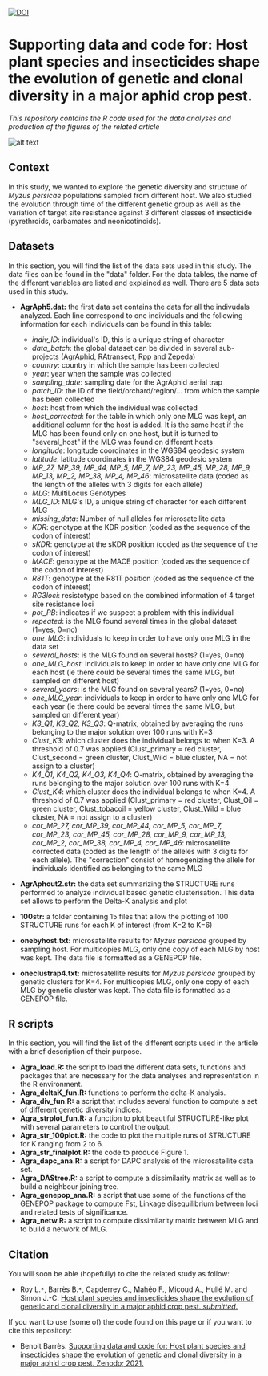 [![DOI](https://zenodo.org/badge/41293576.svg)](https://zenodo.org/badge/latestdoi/41293576)
# Supporting data and code for: Host plant species and insecticides shape the evolution of genetic and clonal diversity in a major aphid crop pest.
*This repository contains the R code used for the data analyses and production of the figures of the related article*

![alt text](https://am3pap005files.storage.live.com/y4mYreq84FFO7c5QbHRcPq_gwGer7NpFG6AP_IzV6Kpuj8z8JbcXNM9oVmCSUctcKa5FBnkGf1ynAGrDfFyJ3edz0V32Hzq1CtjWM3W2aQLIIE22rLzrmcupjoDUHIpnpmQzGIPPVdGiGmQ_02sx5gEkEaWWDuYETn7CgStK8A82doj8SPspdcFp-P9AJIrYa_x?width=1584&height=588&cropmode=none)


## Context
In this study, we wanted to explore the genetic diversity and structure of *Myzus persicae* populations sampled from different host. We also studied the evolution through time of the different genetic group as well as the variation of target site resistance against 3 different classes of insecticide (pyrethroids, carbamates and neonicotinoids). 


## Datasets
In this section, you will find the list of the data sets used in this study. The data files can be found in the "data" folder. For the data tables, the name of the different variables are listed and explained as well. There are 5 data sets used in this study.  

+ **AgrAph5.dat:** the first data set contains the data for all the indivudals analyzed. Each line correspond to one individuals and the following information for each individuals can be found in this table: 
  + *indiv_ID*: individual's ID, this is a unique string of character
  + *data_batch*: the global dataset can be divided in several sub-projects (AgrAphid, RAtransect, Rpp and Zepeda)
  + *country*: country in which the sample has been collected
  + *year*: year when the sample was collected
  + *sampling_date*: sampling date for the AgrAphid aerial trap
  + *patch_ID*: the ID of the field/orchard/region/… from which the sample has been collected
  + *host*: host from which the individual was collected
  + *host_corrected*: for the table in which only one MLG was kept, an additional column for the host is added. It is the same host if the MLG has been
found only on one host, but it is turned to "several_host" if the MLG was found on different hosts
  + *longitude*: longitude coordinates in the WGS84 geodesic system
  + *latitude*: latitude coordinates in the WGS84 geodesic system
  + *MP_27,	MP_39,	MP_44,	MP_5,	MP_7,	MP_23,	MP_45,	MP_28,	MP_9,	MP_13,	MP_2,	MP_38,	MP_4,	MP_46*: microsatellite data (coded as the length of the alleles with 3 digits for each allele)
  + *MLG*: MultiLocus Genotypes
  + *MLG_ID*: MLG's ID, a unique string of character for each different MLG
  + *missing_data*: Number of null alleles for microsatellite data
  + *KDR*: genotype at the KDR position (coded as the sequence of the codon of interest)
  + *sKDR*: genotype at the sKDR position (coded as the sequence of the codon of interest)
  + *MACE*: genotype at the MACE position (coded as the sequence of the codon of interest)
  + *R81T*: genotype at the R81T position (coded as the sequence of the codon of interest)
  + *RG3loci*: resistotype based on the combined information of 4 target site resistance loci
  + *pot_PB*: indicates if we suspect a problem with this individual
  + *repeated*: is the MLG found several times in the global dataset (1=yes, 0=no)
  + *one_MLG*: individuals to keep in order to have only one MLG in the data set
  + *several_hosts*: is the MLG found on several hosts? (1=yes, 0=no)
  + *one_MLG_host*: individuals to keep in order to have only one MLG for each host (ie there could be several times the same MLG, but sampled on different host)
  + *several_years*: is the MLG found on several years? (1=yes, 0=no)
  + *one_MLG_year*: individuals to keep in order to have only one MLG for each year (ie there could be several times the same MLG, but sampled on different year)
  + *K3_Q1,	K3_Q2,	K3_Q3*: Q-matrix, obtained by averaging the runs belonging to the major solution over 100 runs with K=3
  + *Clust_K3*: which cluster does the individual belongs to when K=3. A threshold of 0.7 was applied (Clust_primary = red cluster, Clust_second = green cluster, Clust_Wild = blue cluster, NA = not assign to a cluster)
  + *K4_Q1,	K4_Q2,	K4_Q3,	K4_Q4*: Q-matrix, obtained by averaging the runs belonging to the major solution over 100 runs with K=4
  + *Clust_K4*: which cluster does the individual belongs to when K=4. A threshold of 0.7 was applied (Clust_primary = red cluster, Clust_Oil = green cluster, Clust_tobacoil = yellow cluster, Clust_Wild = blue cluster, NA = not assign to a cluster)
  + *cor_MP_27,	cor_MP_39,	cor_MP_44,	cor_MP_5,	cor_MP_7,	cor_MP_23,	cor_MP_45,	cor_MP_28,	cor_MP_9,	cor_MP_13,	cor_MP_2,	cor_MP_38,	cor_MP_4,	cor_MP_46*: microsatellite corrected data (coded as the length of the alleles with 3 digits for each allele). The "correction" consist of homogenizing the allele for individuals identified as belonging to the same MLG 

+ **AgrAphout2.str:** the data set summarizing the STRUCTURE runs performed to analyze individual based genetic clusterisation. This data set allows to perform the Delta-K analysis and plot

+ **100str:** a folder containing 15 files that allow the plotting of 100 STRUCTURE runs for each K of interest (from K=2 to K=6)

+ **onebyhost.txt:** microsatellite results for *Myzus persicae* grouped by sampling host. For multicopies MLG, only one copy of each MLG by host was kept. The data file is formatted as a GENEPOP file. 

+ **oneclustrap4.txt:** microsatellite results for *Myzus persicae* grouped by genetic clusters for K=4. For multicopies MLG, only one copy of each MLG by genetic cluster was kept. The data file is formatted as a GENEPOP file.  


## R scripts
In this section, you will find the list of the different scripts used in the article with a brief description of their purpose.

+ **Agra_load.R:** the script to load the different data sets, functions and packages that are necessary for the data analyses and representation in the R environment. 
+ **Agra_deltaK_fun.R:** functions to perform the delta-K analysis. 
+ **Agra_div_fun.R:** a script that includes several function to compute a set of different genetic diversity indices. 
+ **Agra_strplot_fun.R:** a function to plot beautiful STRUCTURE-like plot with several parameters to control the output. 
+ **Agra_str_100plot.R:** the code to plot the multiple runs of STRUCTURE for K ranging from 2 to 6. 
+ **Agra_str_finalplot.R:** the code to produce Figure 1. 
+ **Agra_dapc_ana.R:** a script for DAPC analysis of the microsatellite data set. 
+ **Agra_DAStree.R:** a script to compute a dissimilarity matrix as well as to build a neighbour joining tree. 
+ **Agra_genepop_ana.R:** a script that use some of the functions of the GENEPOP package to compute Fst, Linkage disequilibrium between loci and related tests of significance. 
+ **Agra_netw.R:** a script to compute dissimilarity matrix between MLG and to build a network of MLG. 


## Citation
You will soon be able (hopefully) to cite the related study as follow: 
+ Roy L.`*`, Barrès B.`*`, Capderrey C., Mahéo F., Micoud A., Hullé M. and Simon J.-C.
[Host plant species and insecticides shape the evolution of genetic and clonal diversity in a major aphid crop pest. *submitted*.]()

If you want to use (some of) the code found on this page or if you want to cite this repository:
+ Benoit Barrès. [Supporting data and code for: Host plant species and insecticides shape the evolution of genetic and clonal diversity in a major aphid crop pest. Zenodo; 2021.](https://zenodo.org/badge/latestdoi/41293576)
